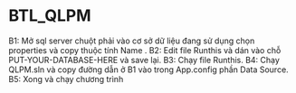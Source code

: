 # BTL_QLPM
B1: Mở sql server chuột phải vào cơ sở dữ liệu đang sử dụng chọn properties và copy thuộc tính Name .
B2: Edit file Runthis và dán vào chỗ PUT-YOUR-DATABASE-HERE và save lại.
B3: Chạy file Runthis.
B4: Chạy QLPM.sln và copy đường dẫn ở B1 vào trong App.config phần Data Source.
B5: Xong và chạy chương trình
